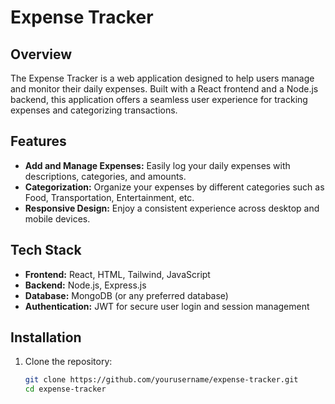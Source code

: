 # Expense Tracker

## Overview
The Expense Tracker is a web application designed to help users manage and monitor their daily expenses. Built with a React frontend and a Node.js backend, this application offers a seamless user experience for tracking expenses and categorizing transactions.

## Features
- **Add and Manage Expenses:** Easily log your daily expenses with descriptions, categories, and amounts.
- **Categorization:** Organize your expenses by different categories such as Food, Transportation, Entertainment, etc.
- **Responsive Design:** Enjoy a consistent experience across desktop and mobile devices.

## Tech Stack
- **Frontend:** React, HTML, Tailwind, JavaScript
- **Backend:** Node.js, Express.js
- **Database:** MongoDB (or any preferred database)
- **Authentication:** JWT for secure user login and session management

## Installation

1. Clone the repository:
   ```bash
   git clone https://github.com/yourusername/expense-tracker.git
   cd expense-tracker
